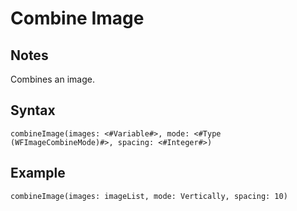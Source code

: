 # Combine Image

## Notes
Combines an image.

## Syntax

```
combineImage(images: <#Variable#>, mode: <#Type (WFImageCombineMode)#>, spacing: <#Integer#>)
```

## Example
```
combineImage(images: imageList, mode: Vertically, spacing: 10)
```